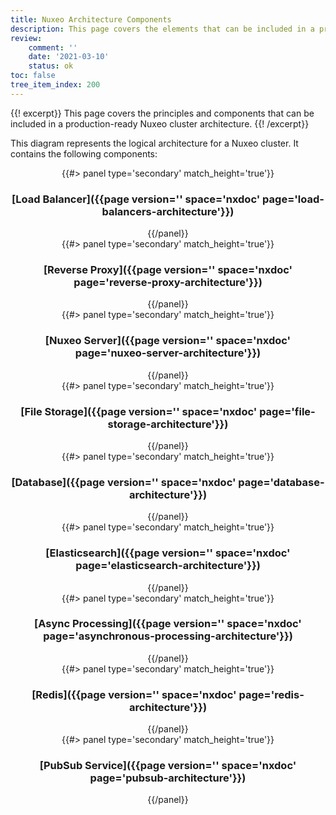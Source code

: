 ```yaml
---
title: Nuxeo Architecture Components
description: This page covers the elements that can be included in a production-ready Nuxeo cluster architecture.
review:
    comment: ''
    date: '2021-03-10'
    status: ok
toc: false
tree_item_index: 200
---
```


{{! excerpt}}
This page covers the principles and components that can be included in a production-ready Nuxeo cluster architecture.
{{! /excerpt}}

This diagram represents the logical architecture for a Nuxeo cluster. It contains the following components:

<div class="row" data-equalizer data-equalize-on="medium">
<center>

<div class="column medium-12">
{{#> panel type='secondary' match_height='true'}}
<h3>[Load Balancer]({{page version='' space='nxdoc' page='load-balancers-architecture'}})</h3>
{{/panel}}
</div>

<div class="column medium-12">
{{#> panel type='secondary' match_height='true'}}
<h3>[Reverse Proxy]({{page version='' space='nxdoc' page='reverse-proxy-architecture'}})</h3> 
{{/panel}}
</div>

<div class="column medium-12">
{{#> panel type='secondary' match_height='true'}}
<h3>[Nuxeo Server]({{page version='' space='nxdoc' page='nuxeo-server-architecture'}})</h3>
{{/panel}}
</div>

<div class="column medium-3">
{{#> panel type='secondary' match_height='true'}}
<h3>[File Storage]({{page version='' space='nxdoc' page='file-storage-architecture'}})</h3>
{{/panel}}
</div>

<div class="column medium-3">
{{#> panel type='secondary' match_height='true'}}
<h3>[Database]({{page version='' space='nxdoc' page='database-architecture'}})</h3>
{{/panel}}
</div>

<div class="column medium-3">
{{#> panel type='secondary' match_height='true'}}
<h3>[Elasticsearch]({{page version='' space='nxdoc' page='elasticsearch-architecture'}})</h3>
{{/panel}}
</div>

<div class="column medium-3">
{{#> panel type='secondary' match_height='true'}}
<h3>[Async Processing]({{page version='' space='nxdoc' page='asynchronous-processing-architecture'}})</h3>
{{/panel}}
</div>

<div class="column medium-6">
{{#> panel type='secondary' match_height='true'}}
<h3>[Redis]({{page version='' space='nxdoc' page='redis-architecture'}})</h3>
{{/panel}}
</div>

<div class="column medium-6">
{{#> panel type='secondary' match_height='true'}}
<h3>[PubSub Service]({{page version='' space='nxdoc' page='pubsub-architecture'}})</h3>
{{/panel}}
</div>

</center>
</div>
